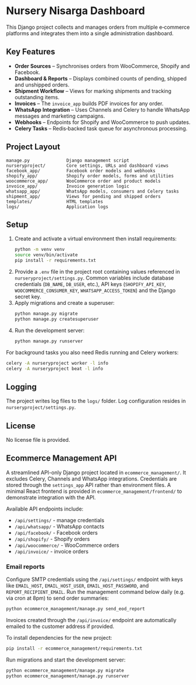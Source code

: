 # Nursery Nisarga Dashboard

This Django project collects and manages orders from multiple e‑commerce platforms and integrates them into a single administration dashboard.

## Key Features

- **Order Sources** – Synchronises orders from WooCommerce, Shopify and Facebook.
- **Dashboard & Reports** – Displays combined counts of pending, shipped and unshipped orders.
- **Shipment Workflow** – Views for marking shipments and tracking outstanding items.
- **Invoices** – The `invoice_app` builds PDF invoices for any order.
- **WhatsApp Integration** – Uses Channels and Celery to handle WhatsApp messages and marketing campaigns.
- **Webhooks** – Endpoints for Shopify and WooCommerce to push updates.
- **Celery Tasks** – Redis‑backed task queue for asynchronous processing.

## Project Layout

```
manage.py              Django management script
nurseryproject/        Core settings, URLs and dashboard views
facebook_app/          Facebook order models and webhooks
shopify_app/           Shopify order models, forms and utilities
woocommerce_app/       WooCommerce order and product models
invoice_app/           Invoice generation logic
whatsapp_app/          WhatsApp models, consumers and Celery tasks
shipment_app/          Views for pending and shipped orders
templates/             HTML templates
logs/                  Application logs
```

## Setup

1. Create and activate a virtual environment then install requirements:
   ```bash
   python -m venv venv
   source venv/bin/activate
   pip install -r requirements.txt
   ```
2. Provide a `.env` file in the project root containing values referenced in `nurseryproject/settings.py`. Common variables include database credentials (`DB_NAME`, `DB_USER`, etc.), API keys (`SHOPIFY_API_KEY`, `WOOCOMMERCE_CONSUMER_KEY`, `WHATSAPP_ACCESS_TOKEN`) and the Django secret key.
3. Apply migrations and create a superuser:
   ```bash
   python manage.py migrate
   python manage.py createsuperuser
   ```
4. Run the development server:
   ```bash
   python manage.py runserver
   ```

For background tasks you also need Redis running and Celery workers:
```bash
celery -A nurseryproject worker -l info
celery -A nurseryproject beat -l info
```

## Logging

The project writes log files to the `logs/` folder. Log configuration resides in `nurseryproject/settings.py`.

## License

No license file is provided.

## Ecommerce Management API

A streamlined API-only Django project located in `ecommerce_management/`. It excludes Celery, Channels and WhatsApp integrations. Credentials are stored through the `settings_app` API rather than environment files. A minimal React frontend is provided in `ecommerce_management/frontend/` to demonstrate integration with the API.

Available API endpoints include:

- `/api/settings/` - manage credentials
- `/api/whatsapp/` - WhatsApp contacts
- `/api/facebook/` - Facebook orders
- `/api/shopify/` - Shopify orders
- `/api/woocommerce/` - WooCommerce orders
- `/api/invoice/` - invoice orders

### Email reports

Configure SMTP credentials using the `/api/settings/` endpoint with keys like `EMAIL_HOST`, `EMAIL_HOST_USER`, `EMAIL_HOST_PASSWORD`, and `REPORT_RECIPIENT_EMAIL`.
Run the management command below daily (e.g. via cron at 8pm) to send order summaries:
```bash
python ecommerce_management/manage.py send_eod_report
```
Invoices created through the `/api/invoice/` endpoint are automatically emailed to the customer address if provided.

To install dependencies for the new project:
```bash
pip install -r ecommerce_management/requirements.txt
```

Run migrations and start the development server:
```bash
python ecommerce_management/manage.py migrate
python ecommerce_management/manage.py runserver
```
